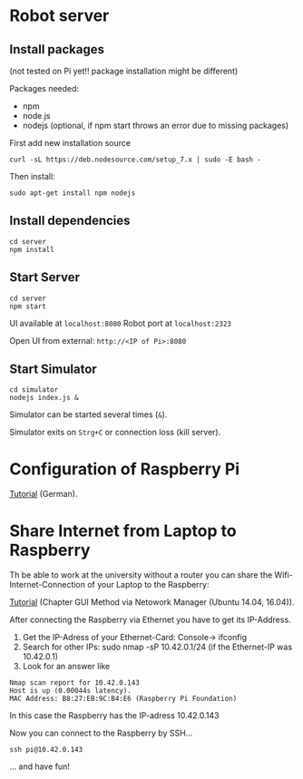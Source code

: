 # Robot server

## Install packages

(not tested on Pi yet!! package installation might be different)

Packages needed:

*	npm
* 	node.js
*   nodejs (optional, if npm start throws an error due to missing packages)

First add new installation source 
```
curl -sL https://deb.nodesource.com/setup_7.x | sudo -E bash -
```

Then install:
```
sudo apt-get install npm nodejs
```

## Install dependencies

```
cd server
npm install
```

## Start Server

```
cd server
npm start
```

UI available at `localhost:8080`
Robot port at `localhost:2323`

Open UI from external: `http://<IP of Pi>:8080`

## Start Simulator

```
cd simulator
nodejs index.js &
```

Simulator can be started several times (`&`).

Simulator exits on `Strg+C` or connection loss (kill server).

# Configuration of Raspberry Pi

[Tutorial](https://www.elektronik-kompendium.de/sites/raspberry-pi/2002161.htm) (German).

# Share Internet from Laptop to Raspberry

Th be able to work at the university without a router you can share the Wifi-Internet-Connection of your Laptop to the Raspberry:

[Tutorial](https://help.ubuntu.com/community/Internet/ConnectionSharing) (Chapter GUI Method via Netowork Manager (Ubuntu 14.04, 16.04)).

After connecting the Raspberry via Ethernet you have to get its IP-Address. 
1. Get the IP-Adress of your Ethernet-Card: Console-> ifconfig 
2. Search for other IPs: sudo nmap -sP 10.42.0.1/24  (if the Ethernet-IP was 10.42.0.1)
3. Look for an answer like 

``` 
Nmap scan report for 10.42.0.143
Host is up (0.00044s latency).
MAC Address: B8:27:EB:9C:B4:E6 (Raspberry Pi Foundation)
```
In this case the Raspberry has the IP-adress 10.42.0.143

Now you can connect to the Raspberry by SSH...
```
ssh pi@10.42.0.143
```
... and have fun!